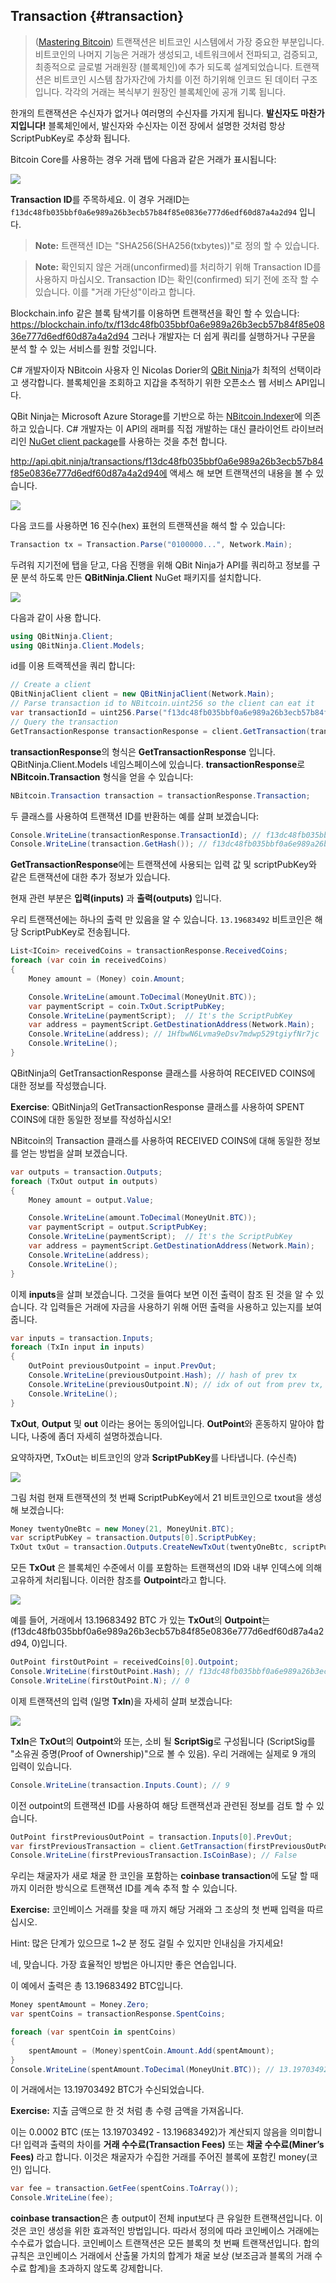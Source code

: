 ## Transaction {#transaction}

> ([Mastering Bitcoin](https://github.com/bitcoinbook/bitcoinbook/)) 트랜잭션은 비트코인 시스템에서 가장 중요한 부분입니다. 비트코인의 나머지 기능은 거래가 생성되고, 네트워크에서 전파되고, 검증되고, 최종적으로 글로벌 거래원장 (블록체인)에 추가 되도록 설계되었습니다. 트랜잭션은 비트코인 시스템 참가자간에 가치를 이전 하기위해 인코드 된 데이터 구조입니다. 각각의 거래는 복식부기 원장인 블록체인에 공개 기록 됩니다.


한개의 트랜잭션은 수신자가 없거나 여러명의 수신자를 가지게 됩니다. **발신자도 마찬가지입니다!** 블록체인에서, 발신자와 수신자는 이전 장에서 설명한 것처럼 항상 ScriptPubKey로 추상화 됩니다.

Bitcoin Core를 사용하는 경우 거래 탭에 다음과 같은 거래가 표시됩니다:


![](../assets/BitcoinCoreTransaction.png)  

**Transaction ID**를 주목하세요. 이 경우 거래ID는 ```f13dc48fb035bbf0a6e989a26b3ecb57b84f85e0836e777d6edf60d87a4a2d94``` 입니다.

> **Note:** 트랜잭션 ID는 "SHA256(SHA256(txbytes))"로 정의 할 수 있습니다.

> **Note:** 확인되지 않은 거래(unconfirmed)를 처리하기 위해 Transaction ID를 사용하지 마십시오. Transaction ID는 확인(confirmed) 되기 전에 조작 할 수 있습니다. 이를 "거래 가단성"이라고 합니다.


Blockchain.info 같은 블록 탐색기를 이용하면 트랜잭션을 확인 할 수 있습니다: https://blockchain.info/tx/f13dc48fb035bbf0a6e989a26b3ecb57b84f85e0836e777d6edf60d87a4a2d94
그러나 개발자는 더 쉽게 쿼리를 실행하거나 구문을 분석 할 수 있는 서비스를 원할 것입니다.

C# 개발자이자 NBitcoin 사용자 인 Nicolas Dorier의 [QBit Ninja](http://docs.qbitninja.apiary.io/)가 최적의 선택이라고 생각합니다. 블록체인을 조회하고 지갑을 추적하기 위한 오픈소스 웹 서비스 API입니다.

QBit Ninja는 Microsoft Azure Storage를 기반으로 하는 [NBitcoin.Indexer](https://github.com/MetacoSA/NBitcoin.Indexer)에 의존하고 있습니다. C# 개발자는 이 API의 래퍼를 직접 개발하는 대신 클라이언트 라이브러리인 [NuGet client package](http://www.nuget.org/packages/QBitninja.Client)를 사용하는 것을 추천 합니다.

http://api.qbit.ninja/transactions/f13dc48fb035bbf0a6e989a26b3ecb57b84f85e0836e777d6edf60d87a4a2d94에 액세스 해 보면 트랜잭션의 내용을 볼 수 있습니다.


![](../assets/RawTx.png)  

다음 코드를 사용하면 16 진수(hex) 표현의 트랜잭션을 해석 할 수 있습니다:

```cs
Transaction tx = Transaction.Parse("0100000...", Network.Main);
```

두려워 지기전에 탭을 닫고, 다음 진행을 위해 QBit Ninja가 API를 쿼리하고 정보를 구문 분석 하도록 만든 **QBitNinja.Client** NuGet 패키지를 설치합니다.

![](../assets/QBitNuGet.png)  

다음과 같이 사용 합니다.

```cs
using QBitNinja.Client;
using QBitNinja.Client.Models;
```

id를 이용 트랙젝션을 쿼리 합니다:

```cs
// Create a client
QBitNinjaClient client = new QBitNinjaClient(Network.Main);
// Parse transaction id to NBitcoin.uint256 so the client can eat it
var transactionId = uint256.Parse("f13dc48fb035bbf0a6e989a26b3ecb57b84f85e0836e777d6edf60d87a4a2d94");
// Query the transaction
GetTransactionResponse transactionResponse = client.GetTransaction(transactionId).Result;
```  

**transactionResponse**의 형식은 **GetTransactionResponse** 입니다. QBitNinja.Client.Models 네임스페이스에 있습니다. **transactionResponse**로 **NBitcoin.Transaction** 형식을 얻을 수 있습니다:

```cs
NBitcoin.Transaction transaction = transactionResponse.Transaction;
```  
 
두 클래스를 사용하여 트랜잭션 ID를 반환하는 예를 살펴 보겠습니다:

```cs
Console.WriteLine(transactionResponse.TransactionId); // f13dc48fb035bbf0a6e989a26b3ecb57b84f85e0836e777d6edf60d87a4a2d94
Console.WriteLine(transaction.GetHash()); // f13dc48fb035bbf0a6e989a26b3ecb57b84f85e0836e777d6edf60d87a4a2d94
```  

**GetTransactionResponse**에는 트랜잭션에 사용되는 입력 값 및 scriptPubKey와 같은 트랜잭션에 대한 추가 정보가 있습니다.

현재 관련 부분은 **입력(inputs)** 과 **출력(outputs)** 입니다.

우리 트랜잭션에는 하나의 출력 만 있음을 알 수 있습니다. `13.19683492` 비트코인은 해당 ScriptPubKey로 전송됩니다.


```cs
List<ICoin> receivedCoins = transactionResponse.ReceivedCoins;
foreach (var coin in receivedCoins)
{
    Money amount = (Money) coin.Amount;

    Console.WriteLine(amount.ToDecimal(MoneyUnit.BTC));
    var paymentScript = coin.TxOut.ScriptPubKey;
    Console.WriteLine(paymentScript);  // It's the ScriptPubKey
    var address = paymentScript.GetDestinationAddress(Network.Main);
    Console.WriteLine(address); // 1HfbwN6Lvma9eDsv7mdwp529tgiyfNr7jc
    Console.WriteLine();
}
```  

QBitNinja의 GetTransactionResponse 클래스를 사용하여 RECEIVED COINS에 대한 정보를 작성했습니다. 

**Exercise**: QBitNinja의 GetTransactionResponse 클래스를 사용하여 SPENT COINS에 대한 동일한 정보를 작성하십시오!

NBitcoin의 Transaction 클래스를 사용하여 RECEIVED COINS에 대해 동일한 정보를 얻는 방법을 살펴 보겠습니다.

```cs
var outputs = transaction.Outputs;
foreach (TxOut output in outputs)
{
    Money amount = output.Value;

    Console.WriteLine(amount.ToDecimal(MoneyUnit.BTC));
    var paymentScript = output.ScriptPubKey;
    Console.WriteLine(paymentScript);  // It's the ScriptPubKey
    var address = paymentScript.GetDestinationAddress(Network.Main);
    Console.WriteLine(address);
    Console.WriteLine();
}
```  

이제 **inputs**을 살펴 보겠습니다. 그것을 들여다 보면 이전 출력이 참조 된 것을 알 수 있습니다. 각 입력들은 거래에 자금을 사용하기 위해 어떤 출력을 사용하고 있는지를 보여줍니다.

```cs
var inputs = transaction.Inputs;
foreach (TxIn input in inputs)
{
    OutPoint previousOutpoint = input.PrevOut;
    Console.WriteLine(previousOutpoint.Hash); // hash of prev tx
    Console.WriteLine(previousOutpoint.N); // idx of out from prev tx, that has been spent in the current tx
    Console.WriteLine();
}
```  

**TxOut**, **Output** 및 **out** 이라는 용어는 동의어입니다. 
**OutPoint**와 혼동하지 말아야 합니다, 나중에 좀더 자세히 설명하겠습니다.

요약하자면, TxOut는 비트코인의 양과 **ScriptPubKey**를 나타냅니다. (수신측)


![](../assets/TxOut.png)  

그림 처럼 현재 트랜잭션의 첫 번째 ScriptPubKey에서 21 비트코인으로 txout을 생성 해 보겠습니다:

```cs  
Money twentyOneBtc = new Money(21, MoneyUnit.BTC);
var scriptPubKey = transaction.Outputs[0].ScriptPubKey;
TxOut txOut = transaction.Outputs.CreateNewTxOut(twentyOneBtc, scriptPubKey);
```  

모든 **TxOut** 은 블록체인 수준에서 이를 포함하는 트랜잭션의 ID와 내부 인덱스에 의해 고유하게 처리됩니다. 이러한 참조를 **Outpoint**라고 합니다.

![](../assets/OutPoint.png)

예를 들어, 거래에서 13.19683492 BTC 가 있는 **TxOut**의 **Outpoint**는 (f13dc48fb035bbf0a6e989a26b3ecb57b84f85e0836e777d6edf60d87a4a2d94, 0)입니다.


```cs
OutPoint firstOutPoint = receivedCoins[0].Outpoint;
Console.WriteLine(firstOutPoint.Hash); // f13dc48fb035bbf0a6e989a26b3ecb57b84f85e0836e777d6edf60d87a4a2d94
Console.WriteLine(firstOutPoint.N); // 0
```  

이제 트랜잭션의 입력 (일명 **TxIn**)을 자세히 살펴 보겠습니다:

![](../assets/TxIn.png)

**TxIn**은 **TxOut**의 **Outpoint**와 또는, 소비 될 **ScriptSig**로 구성됩니다 (ScriptSig를 "소유권 증명(Proof of Ownership)"으로 볼 수 있음). 우리 거래에는 실제로 9 개의 입력이 있습니다.

```cs
Console.WriteLine(transaction.Inputs.Count); // 9
```  

이전 outpoint의 트랜잭션 ID를 사용하여 해당 트랜잭션과 관련된 정보를 검토 할 수 있습니다.


```cs
OutPoint firstPreviousOutPoint = transaction.Inputs[0].PrevOut;
var firstPreviousTransaction = client.GetTransaction(firstPreviousOutPoint.Hash).Result.Transaction;
Console.WriteLine(firstPreviousTransaction.IsCoinBase); // False
```  

우리는 채굴자가 새로 채굴 한 코인을 포함하는 **coinbase transaction**에 도달 할 때까지 이러한 방식으로 트랜잭션 ID를 계속 추적 할 수 있습니다.

**Exercise:** 코인베이스 거래를 찾을 때 까지 해당 거래와 그 조상의 첫 번째 입력을 따르십시오. 

Hint: 많은 단계가 있으므로 1~2 분 정도 걸릴 수 있지만 인내심을 가지세요! 

네, 맞습니다. 가장 효율적인 방법은 아니지만 좋은 연습입니다.

이 예에서 출력은 총 13.19683492 BTC입니다.

```cs
Money spentAmount = Money.Zero;
var spentCoins = transactionResponse.SpentCoins;

foreach (var spentCoin in spentCoins)
{
    spentAmount = (Money)spentCoin.Amount.Add(spentAmount);
}
Console.WriteLine(spentAmount.ToDecimal(MoneyUnit.BTC)); // 13.19703492
```  

이 거래에서는 13.19703492 BTC가 수신되었습니다.

**Exercise:** 지출 금액으로 한 것 처럼 총 수령 금액을 가져옵니다.

이는 0.0002 BTC (또는 13.19703492 - 13.19683492)가 계산되지 않음을 의미합니다! 입력과 출력의 차이를 **거래 수수료(Transaction Fees)** 또는 **채굴 수수료(Miner’s Fees)** 라고 합니다. 이것은 채굴자가 수집한 거래를 주어진 블록에 포함킨 money(코인) 입니다.


```cs
var fee = transaction.GetFee(spentCoins.ToArray());
Console.WriteLine(fee);
```

**coinbase transaction**은 총 output이 전체 input보다 큰 유일한 트랜잭션입니다. 이것은 코인 생성을 위한 효과적인 방법입니다. 따라서 정의에 따라 코인베이스 거래에는 수수료가 없습니다. 
코인베이스 트랜잭션은 모든 블록의 첫 번째 트랜잭션입니다. 합의 규칙은 코인베이스 거래에서 산출물 가치의 합계가 채굴 보상 (보조금과 블록의 거래 수수료 합계)을 초과하지 않도록 강제합니다.
